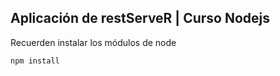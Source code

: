 ## Aplicación de restServeR | Curso Nodejs

Recuerden instalar los módulos de node

```
npm install
```